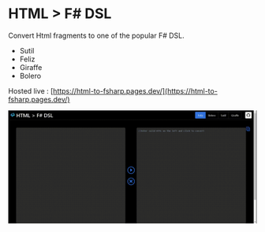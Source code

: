 # HTML > F# DSL

Convert Html fragments to one of the popular F# DSL.

-   Sutil
-   Feliz
-   Giraffe
-   Bolero

Hosted live : [https://html-to-fsharp.pages.dev/](https://html-to-fsharp.pages.dev/)

![Demo](https://github.com/kaashyapan/html-to-fsharp/blob/main/demo.gif)
